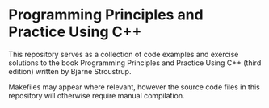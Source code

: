# Programming Principles and Practice Using C++

This repository serves as a collection of code examples and exercise solutions to the book Programming Principles and Practice Using C++ (third edition) written by Bjarne Stroustrup. 

Makefiles may appear where relevant, however the source code files in this repository will otherwise require manual compilation.
